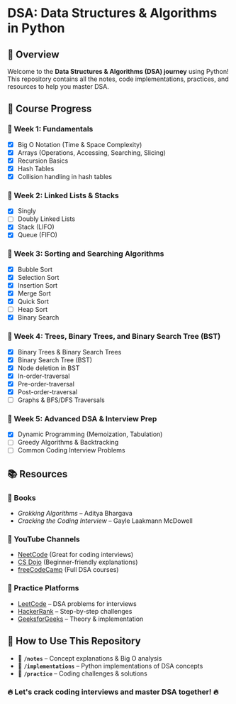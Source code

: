 # DSA: Data Structures & Algorithms in Python

## 📌 Overview
Welcome to the **Data Structures & Algorithms (DSA) journey** using Python! This repository contains all the notes, code implementations, practices, and resources to help you master DSA.

## 📖 Course Progress
### 🔹 Week 1: Fundamentals
- [x] Big O Notation (Time & Space Complexity)
- [x] Arrays (Operations, Accessing, Searching, Slicing)
- [X] Recursion Basics
- [X] Hash Tables
- [X] Collision handling in hash tables

### 🔹 Week 2: Linked Lists & Stacks
- [X] Singly
- [ ] Doubly Linked Lists
- [X] Stack (LIFO)
- [X] Queue (FIFO)

### 🔹 Week 3: Sorting and Searching Algorithms
- [X] Bubble Sort
- [X] Selection Sort
- [X] Insertion Sort
- [X] Merge Sort
- [X] Quick Sort
- [ ] Heap Sort
- [X] Binary Search

### 🔹 Week 4: Trees, Binary Trees, and Binary Search Tree (BST)
- [X] Binary Trees & Binary Search Trees
- [X] Binary Search Tree (BST)
- [X] Node deletion in BST
- [X] In-order-traversal
- [X] Pre-order-traversal
- [X] Post-order-traversal
- [ ] Graphs & BFS/DFS Traversals

### 🔹 Week 5: Advanced DSA & Interview Prep
- [X] Dynamic Programming (Memoization, Tabulation)
- [ ] Greedy Algorithms & Backtracking
- [ ] Common Coding Interview Problems

## 📚 Resources
### 🔹 Books
- *Grokking Algorithms* – Aditya Bhargava
- *Cracking the Coding Interview* – Gayle Laakmann McDowell

### 🔹 YouTube Channels
- [NeetCode](https://www.youtube.com/c/NeetCode) (Great for coding interviews)
- [CS Dojo](https://www.youtube.com/c/CSDojo) (Beginner-friendly explanations)
- [freeCodeCamp](https://www.youtube.com/c/Freecodecamp) (Full DSA courses)

### 🔹 Practice Platforms
- [LeetCode](https://leetcode.com/) – DSA problems for interviews
- [HackerRank](https://www.hackerrank.com/domains/tutorials/10-days-of-algorithms) – Step-by-step challenges
- [GeeksforGeeks](https://www.geeksforgeeks.org/data-structures/) – Theory & implementation

## 🚀 How to Use This Repository
- 📂 **`/notes`** – Concept explanations & Big O analysis
- 📂 **`/implementations`** – Python implementations of DSA concepts
- 📂 **`/practice`** – Coding challenges & solutions

### 🔥 Let's crack coding interviews and master DSA together! 🔥

